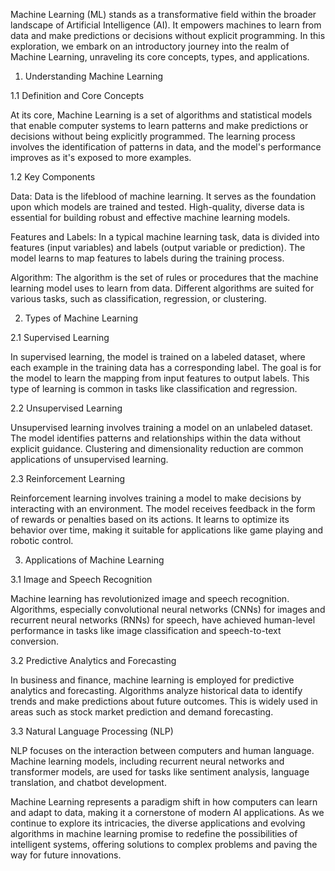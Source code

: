 Machine Learning (ML) stands as a transformative field within the broader landscape of Artificial Intelligence (AI). It empowers machines to learn from data and make predictions or decisions without explicit programming. In this exploration, we embark on an introductory journey into the realm of Machine Learning, unraveling its core concepts, types, and applications.

1. Understanding Machine Learning

1.1 Definition and Core Concepts

At its core, Machine Learning is a set of algorithms and statistical models that enable computer systems to learn patterns and make predictions or decisions without being explicitly programmed. The learning process involves the identification of patterns in data, and the model's performance improves as it's exposed to more examples.

1.2 Key Components

Data: Data is the lifeblood of machine learning. It serves as the foundation upon which models are trained and tested. High-quality, diverse data is essential for building robust and effective machine learning models.

Features and Labels: In a typical machine learning task, data is divided into features (input variables) and labels (output variable or prediction). The model learns to map features to labels during the training process.

Algorithm: The algorithm is the set of rules or procedures that the machine learning model uses to learn from data. Different algorithms are suited for various tasks, such as classification, regression, or clustering.

2. Types of Machine Learning

2.1 Supervised Learning

In supervised learning, the model is trained on a labeled dataset, where each example in the training data has a corresponding label. The goal is for the model to learn the mapping from input features to output labels. This type of learning is common in tasks like classification and regression.

2.2 Unsupervised Learning

Unsupervised learning involves training a model on an unlabeled dataset. The model identifies patterns and relationships within the data without explicit guidance. Clustering and dimensionality reduction are common applications of unsupervised learning.

2.3 Reinforcement Learning

Reinforcement learning involves training a model to make decisions by interacting with an environment. The model receives feedback in the form of rewards or penalties based on its actions. It learns to optimize its behavior over time, making it suitable for applications like game playing and robotic control.

3. Applications of Machine Learning

3.1 Image and Speech Recognition

Machine learning has revolutionized image and speech recognition. Algorithms, especially convolutional neural networks (CNNs) for images and recurrent neural networks (RNNs) for speech, have achieved human-level performance in tasks like image classification and speech-to-text conversion.

3.2 Predictive Analytics and Forecasting

In business and finance, machine learning is employed for predictive analytics and forecasting. Algorithms analyze historical data to identify trends and make predictions about future outcomes. This is widely used in areas such as stock market prediction and demand forecasting.

3.3 Natural Language Processing (NLP)

NLP focuses on the interaction between computers and human language. Machine learning models, including recurrent neural networks and transformer models, are used for tasks like sentiment analysis, language translation, and chatbot development.

Machine Learning represents a paradigm shift in how computers can learn and adapt to data, making it a cornerstone of modern AI applications. As we continue to explore its intricacies, the diverse applications and evolving algorithms in machine learning promise to redefine the possibilities of intelligent systems, offering solutions to complex problems and paving the way for future innovations.